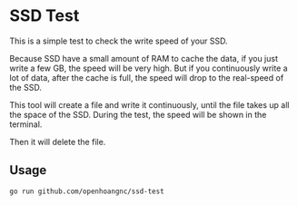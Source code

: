 # SSD Test

This is a simple test to check the write speed of your SSD.

Because SSD have a small amount of RAM to cache the data,
if you just write a few GB, the speed will be very high.
But if you continuously write a lot of data, after the cache is full,
the speed will drop to the real-speed of the SSD.

This tool will create a file and write it continuously,
until the file takes up all the space of the SSD.
During the test, the speed will be shown in the terminal.

Then it will delete the file.

## Usage

```bash
go run github.com/openhoangnc/ssd-test
```

